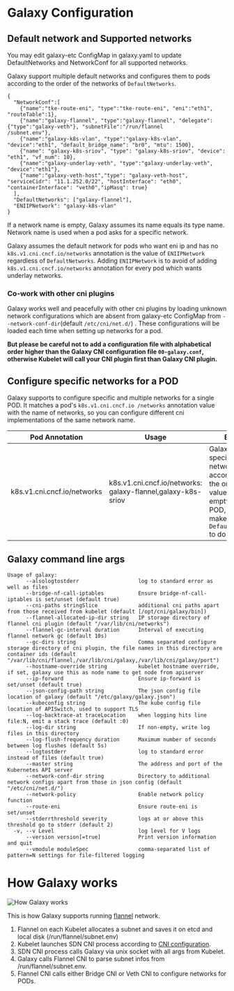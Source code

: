 # Galaxy Configuration

## Default network and Supported networks

You may edit galaxy-etc ConfigMap in galaxy.yaml to update DefaultNetworks and NetworkConf for all supported networks.

Galaxy support multiple default networks and configures them to pods according to the order of the networks of
 `DefaultNetworks`.

```
{
  "NetworkConf":[
    {"name":"tke-route-eni", "type":"tke-route-eni", "eni":"eth1", "routeTable":1},
    {"name":"galaxy-flannel", "type":"galaxy-flannel", "delegate":{"type":"galaxy-veth"}, "subnetFile":"/run/flannel
/subnet.env"},
    {"name":"galaxy-k8s-vlan", "type":"galaxy-k8s-vlan", "device":"eth1", "default_bridge_name": "br0", "mtu": 1500},
    {"name": "galaxy-k8s-sriov", "type": "galaxy-k8s-sriov", "device": "eth1", "vf_num": 10},
    {"name":"galaxy-underlay-veth", "type":"galaxy-underlay-veth", "device":"eth1"},
    {"name":"galaxy-veth-host","type": "galaxy-veth-host", "serviceCidr": "11.1.252.0/22", "hostInterface": "eth0", "containerInterface": "veth0","ipMasq": true}
  ],
  "DefaultNetworks": ["galaxy-flannel"],
  "ENIIPNetwork": "galaxy-k8s-vlan"
}
```

If a network name is empty, Galaxy assumes its name equals its type name. Network name is used when a pod asks for a
 specific network.

Galaxy assumes the default network for pods who want eni ip and has no `k8s.v1.cni.cncf.io/networks` annotation is the value of `ENIIPNetwork` regardless of `DefaultNetworks`.
Adding `ENIIPNetwork` is to avoid of adding `k8s.v1.cni.cncf.io/networks` annotation for every pod which wants underlay networks.

### Co-work with other cni plugins

Galaxy works well and peacefully with other cni plugins by loading unknown network configurations which are absent from galaxy-etc ConfigMap from `--network-conf-dir`(default `/etc/cni/net.d/`) . These configurations will be loaded each
 time when setting up networks for a pod.

**But please be careful not to add a configuration file with alphabetical order higher than the Galaxy CNI configuration
file `00-galaxy.conf`, otherwise Kubelet will call your CNI plugin first than Galaxy CNI plugin.**

## Configure specific networks for a POD

Galaxy supports to configure specific and multiple networks for a single POD. It matches a pod's `k8s.v1.cni.cncf.io
/networks` annotation value with the name of networks, so you can configure different cni implementations of the
 same network name.

Pod Annotation | Usage | Expain
---------------|-------|--------
k8s.v1.cni.cncf.io/networks | k8s.v1.cni.cncf.io/networks: galaxy-flannel,galaxy-k8s-sriov | Galaxy setup specified networks according to the order of its values if not empty for a POD, otherwise make use of `DefaultNetworks` to do that.

## Galaxy command line args

```
Usage of galaxy:
      --alsologtostderr                   log to standard error as well as files
      --bridge-nf-call-iptables           Ensure bridge-nf-call-iptables is set/unset (default true)
      --cni-paths stringSlice             additional cni paths apart from those received from kubelet (default [/opt/cni/galaxy/bin])
      --flannel-allocated-ip-dir string   IP storage directory of flannel cni plugin (default "/var/lib/cni/networks")
      --flannel-gc-interval duration      Interval of executing flannel network gc (default 10s)
      --gc-dirs string                    Comma separated configure storage directory of cni plugin, the file names in this directory are container ids (default "/var/lib/cni/flannel,/var/lib/cni/galaxy,/var/lib/cni/galaxy/port")
      --hostname-override string          kubelet hostname override, if set, galaxy use this as node name to get node from apiserver
      --ip-forward                        Ensure ip-forward is set/unset (default true)
      --json-config-path string           The json config file location of galaxy (default "/etc/galaxy/galaxy.json")
      --kubeconfig string                 The kube config file location of APISwitch, used to support TLS
      --log-backtrace-at traceLocation    when logging hits line file:N, emit a stack trace (default :0)
      --log-dir string                    If non-empty, write log files in this directory
      --log-flush-frequency duration      Maximum number of seconds between log flushes (default 5s)
      --logtostderr                       log to standard error instead of files (default true)
      --master string                     The address and port of the Kubernetes API server
      --network-conf-dir string           Directory to additional network configs apart from those in json config (default "/etc/cni/net.d/")
      --network-policy                    Enable network policy function
      --route-eni                         Ensure route-eni is set/unset
      --stderrthreshold severity          logs at or above this threshold go to stderr (default 2)
  -v, --v Level                           log level for V logs
      --version version[=true]            Print version information and quit
      --vmodule moduleSpec                comma-separated list of pattern=N settings for file-filtered logging
```

# How Galaxy works

![How Galaxy works](image/galaxy.png)

This is how Galaxy supports running [flannel](https://github.com/coreos/flannel) network.

1. Flannel on each Kubelet allocates a subnet and saves it on etcd and local disk (/run/flannel/subnet.env)
1. Kubelet launches SDN CNI process according to [CNI configuration](../yaml/galaxy.yaml).
1. SDN CNI process calls Galaxy via unix socket with all args from Kubelet.
1. Galaxy calls Flannel CNI to parse subnet infos from /run/flannel/subnet.env.
1. Flannel CNI calls either Bridge CNI or Veth CNI to configure networks for PODs.